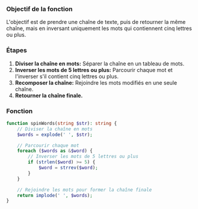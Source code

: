 ### Objectif de la fonction

L'objectif est de prendre une chaîne de texte, puis de retourner la même chaîne, mais en inversant uniquement les mots qui contiennent cinq lettres ou plus.

### Étapes 

1. **Diviser la chaîne en mots:** Séparer la chaîne en un tableau de mots.
2. **Inverser les mots de 5 lettres ou plus:** Parcourir chaque mot et l'inverser s'il contient cinq lettres ou plus.
3. **Recomposer la chaîne:** Rejoindre les mots modifiés en une seule chaîne.
4. **Retourner la chaîne finale.**

### Fonction 

```php
function spinWords(string $str): string {
    // Diviser la chaîne en mots
    $words = explode(' ', $str);

    // Parcourir chaque mot
    foreach ($words as &$word) {
        // Inverser les mots de 5 lettres ou plus
        if (strlen($word) >= 5) {
            $word = strrev($word);
        }
    }

    // Rejoindre les mots pour former la chaîne finale
    return implode(' ', $words);
}

